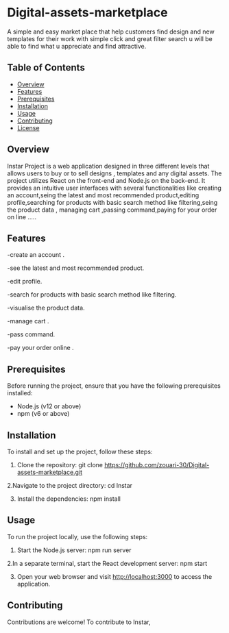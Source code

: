 # Digital-assets-marketplace
A simple and easy market place that help customers find design and new templates for their work with simple click and great filter search u will be able to find what u appreciate and find attractive.

## Table of Contents
- [Overview](#overview)
- [Features](#features)
- [Prerequisites](#prerequisites)
- [Installation](#installation)
- [Usage](#usage)
- [Contributing](#contributing)
- [License](#license)

## Overview
Instar Project is a web application designed in three different levels that allows users to buy or to sell designs , templates and any 
digital assets.
The project utilizes React on the front-end and Node.js on the back-end.
It provides an intuitive user interfaces with several functionalities like creating an account,seing the latest and most recommended product,editing profile,searching
for products with basic search method like filtering,seing the product data , managing cart ,passing command,paying 
for your order on line .....

## Features
-create an account .

-see the latest and most recommended product. 

-edit profile. 

-search for products with basic search method like filtering.

-visualise the product data. 

-manage cart .

-pass command. 


-pay your order online . 

## Prerequisites  

Before running the project, ensure that you have the following prerequisites installed:

- Node.js (v12 or above)
- npm (v6 or above)

## Installation 
To install and set up the project, follow these steps: 
1. Clone the repository:
git clone https://github.com/zouari-30/Digital-assets-marketplace.git

2.Navigate to the project directory:
cd Instar 

3. Install the dependencies:
npm install 

## Usage  
To run the project locally, use the following steps:

1. Start the Node.js server:
npm run server

2.In a separate terminal, start the React development server:
npm start 

3. Open your web browser and visit [http://localhost:3000](http://localhost:3000) to access the application.

## Contributing

Contributions are welcome! To contribute to Instar,

